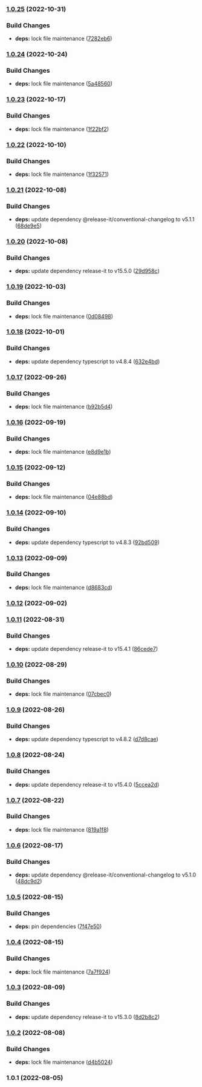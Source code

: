 

### [1.0.25](https://github.com/alvarlagerlof/react-scroll-edge/compare/1.0.24...1.0.25) (2022-10-31)


### Build Changes

* **deps:** lock file maintenance ([7282eb6](https://github.com/alvarlagerlof/react-scroll-edge/commit/7282eb64bbf1b062f2ad512b1e178e231ad2c333))

### [1.0.24](https://github.com/alvarlagerlof/react-scroll-edge/compare/1.0.23...1.0.24) (2022-10-24)


### Build Changes

* **deps:** lock file maintenance ([5a48560](https://github.com/alvarlagerlof/react-scroll-edge/commit/5a4856044dfd30874a30160f65ad44d83add65c2))

### [1.0.23](https://github.com/alvarlagerlof/react-scroll-edge/compare/1.0.22...1.0.23) (2022-10-17)


### Build Changes

* **deps:** lock file maintenance ([1f22bf2](https://github.com/alvarlagerlof/react-scroll-edge/commit/1f22bf28faf45fa42c987f28952abe9f38e429dd))

### [1.0.22](https://github.com/alvarlagerlof/react-scroll-edge/compare/1.0.21...1.0.22) (2022-10-10)


### Build Changes

* **deps:** lock file maintenance ([1f32571](https://github.com/alvarlagerlof/react-scroll-edge/commit/1f32571d21cff6ab469d5197d5f02603f1bea75f))

### [1.0.21](https://github.com/alvarlagerlof/react-scroll-edge/compare/1.0.20...1.0.21) (2022-10-08)


### Build Changes

* **deps:** update dependency @release-it/conventional-changelog to v5.1.1 ([68de9e5](https://github.com/alvarlagerlof/react-scroll-edge/commit/68de9e5ebeb7a64f545af90fc75fee61ac7b6486))

### [1.0.20](https://github.com/alvarlagerlof/react-scroll-edge/compare/1.0.19...1.0.20) (2022-10-08)


### Build Changes

* **deps:** update dependency release-it to v15.5.0 ([29d958c](https://github.com/alvarlagerlof/react-scroll-edge/commit/29d958cf6752a161523218ad32817b486ed8f8a9))

### [1.0.19](https://github.com/alvarlagerlof/react-scroll-edge/compare/1.0.18...1.0.19) (2022-10-03)


### Build Changes

* **deps:** lock file maintenance ([0d08498](https://github.com/alvarlagerlof/react-scroll-edge/commit/0d0849843d693024be39534e3f5fc6e2aec578d6))

### [1.0.18](https://github.com/alvarlagerlof/react-scroll-edge/compare/1.0.17...1.0.18) (2022-10-01)


### Build Changes

* **deps:** update dependency typescript to v4.8.4 ([632e4bd](https://github.com/alvarlagerlof/react-scroll-edge/commit/632e4bd4cdee1a5cc9b3f9610cbb3a1dbb5f7bee))

### [1.0.17](https://github.com/alvarlagerlof/react-scroll-edge/compare/1.0.16...1.0.17) (2022-09-26)


### Build Changes

* **deps:** lock file maintenance ([b92b5d4](https://github.com/alvarlagerlof/react-scroll-edge/commit/b92b5d497735a43ac0045f0d5f169841c9c703ea))

### [1.0.16](https://github.com/alvarlagerlof/react-scroll-edge/compare/1.0.15...1.0.16) (2022-09-19)


### Build Changes

* **deps:** lock file maintenance ([e8d9e1b](https://github.com/alvarlagerlof/react-scroll-edge/commit/e8d9e1b249691d27b8252565262753dc6b62974b))

### [1.0.15](https://github.com/alvarlagerlof/react-scroll-edge/compare/1.0.14...1.0.15) (2022-09-12)


### Build Changes

* **deps:** lock file maintenance ([04e88bd](https://github.com/alvarlagerlof/react-scroll-edge/commit/04e88bd863cb24b48f3ca79be2623ce1fec1edb9))

### [1.0.14](https://github.com/alvarlagerlof/react-scroll-edge/compare/1.0.13...1.0.14) (2022-09-10)


### Build Changes

* **deps:** update dependency typescript to v4.8.3 ([92bd509](https://github.com/alvarlagerlof/react-scroll-edge/commit/92bd509ede5e48e782c637d9aaa8695e95dde35f))

### [1.0.13](https://github.com/alvarlagerlof/react-scroll-edge/compare/1.0.12...1.0.13) (2022-09-09)


### Build Changes

* **deps:** lock file maintenance ([d8683cd](https://github.com/alvarlagerlof/react-scroll-edge/commit/d8683cd73bf33a1920136c30f10175efe35fc065))

### [1.0.12](https://github.com/alvarlagerlof/react-scroll-edge/compare/1.0.11...1.0.12) (2022-09-02)

### [1.0.11](https://github.com/alvarlagerlof/react-scroll-edge/compare/1.0.10...1.0.11) (2022-08-31)


### Build Changes

* **deps:** update dependency release-it to v15.4.1 ([86cede7](https://github.com/alvarlagerlof/react-scroll-edge/commit/86cede7d3951153bb43482ec086986ea410d4628))

### [1.0.10](https://github.com/alvarlagerlof/react-scroll-edge/compare/1.0.9...1.0.10) (2022-08-29)


### Build Changes

* **deps:** lock file maintenance ([07cbec0](https://github.com/alvarlagerlof/react-scroll-edge/commit/07cbec0a9afcc706db0fd619a2ce5621450e0cfe))

### [1.0.9](https://github.com/alvarlagerlof/react-scroll-edge/compare/1.0.8...1.0.9) (2022-08-26)


### Build Changes

* **deps:** update dependency typescript to v4.8.2 ([d7d8cae](https://github.com/alvarlagerlof/react-scroll-edge/commit/d7d8cae01ccf4ed6fbb0445e4a680a94e2e3ea2f))

### [1.0.8](https://github.com/alvarlagerlof/react-scroll-edge/compare/1.0.7...1.0.8) (2022-08-24)


### Build Changes

* **deps:** update dependency release-it to v15.4.0 ([5ccea2d](https://github.com/alvarlagerlof/react-scroll-edge/commit/5ccea2d57186cad21cbeb210799c4baab51862aa))

### [1.0.7](https://github.com/alvarlagerlof/react-scroll-edge/compare/1.0.6...1.0.7) (2022-08-22)


### Build Changes

* **deps:** lock file maintenance ([819a1f8](https://github.com/alvarlagerlof/react-scroll-edge/commit/819a1f8a6466096c211b267e243485d0499833df))

### [1.0.6](https://github.com/alvarlagerlof/react-scroll-edge/compare/1.0.5...1.0.6) (2022-08-17)


### Build Changes

* **deps:** update dependency @release-it/conventional-changelog to v5.1.0 ([48dc9d2](https://github.com/alvarlagerlof/react-scroll-edge/commit/48dc9d23c7d13cf770af739f36feee955e19ccbf))

### [1.0.5](https://github.com/alvarlagerlof/react-scroll-edge/compare/1.0.4...1.0.5) (2022-08-15)


### Build Changes

* **deps:** pin dependencies ([7f47e50](https://github.com/alvarlagerlof/react-scroll-edge/commit/7f47e50b725e6de33d7cfc3488b61074b4f328b6))

### [1.0.4](https://github.com/alvarlagerlof/react-scroll-edge/compare/1.0.3...1.0.4) (2022-08-15)


### Build Changes

* **deps:** lock file maintenance ([7a7f924](https://github.com/alvarlagerlof/react-scroll-edge/commit/7a7f9241e38cd327a2a743a1bf8b422ef4e272c6))

### [1.0.3](https://github.com/alvarlagerlof/react-scroll-edge/compare/1.0.2...1.0.3) (2022-08-09)


### Build Changes

* **deps:** update dependency release-it to v15.3.0 ([8d2b8c2](https://github.com/alvarlagerlof/react-scroll-edge/commit/8d2b8c2d46f41ffbef7592b7179d8c8ed63db3a9))

### [1.0.2](https://github.com/alvarlagerlof/react-scroll-edge/compare/1.0.1...1.0.2) (2022-08-08)


### Build Changes

* **deps:** lock file maintenance ([d4b5024](https://github.com/alvarlagerlof/react-scroll-edge/commit/d4b50245c7a94a6a92a06bb05fd29e910376d39b))

### 1.0.1 (2022-08-05)